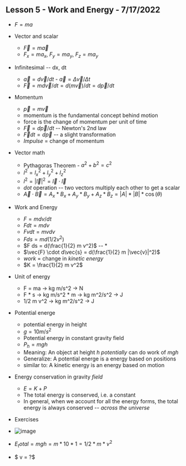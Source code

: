 ## Lesson 5 - Work and Energy - 7/17/2022

* $F = m a$ 
* Vector and scalar
    * $\vec{F} = m \vec{a}$
    * $F_x = m a_x$, $F_y = m a_y$, $F_z = m a_y$
* Infinitesimal -- dx, dt 
    * $\vec{a} = d\vec{v}/dt$  - $\vec{a} = \Delta \vec{v}/ \Delta t$
    * $\vec{F} = m d\vec{v}/dt = d(m\vec{v})/dt = d\vec{p}/dt$
* Momentum
    * $\vec{p} = m \vec{v}$
    * momentum is the fundamental concept behind motion
    * force is the change of momentum per unit of time
    * $\vec{F} = d\vec{p}/dt$  -- Newton's 2nd law
    * $\vec{F}dt = d\vec{p}$   -- a slight transformation
    * *Impulse* = change of momentum
* Vector math
    * Pythagoras Theorem - $a^2 + b^2 = c^2$
    * $l^2 = l_x^2 + l_y^2 + l_z^2$
    * $l^2 = |\vec{l}|^2 = \vec{l} \cdot \vec{l}$
    * *dot* operation -- two vectors multiply each other to get a scalar
    * $\vec{A} \cdot \vec{B} = A_x * B_x + A_y * B_y + A_z * B_z = |A| * |B| * \cos(\theta)$
* Work and Energy
    * $F = m dv/dt$
    * $F dt = m dv$
    * $F vdt = m vdv$
    * $F ds = m d(1/2 v^2)$
    * $F ds = d(\frac{1}{2} m v^2)$ -- *
    * $\vec{F} \cdot d\vec{s} = d(\frac{1}{2} m |\vec{v}|^2)$
    * *work* = change in *kinetic energy*
    * $K = \frac{1}{2} m v^2$
* Unit of energy
    * F = ma -> kg m/s^2 -> N
    * F * s -> kg m/s^2 * m -> kg m^2/s^2 -> J
    * 1/2 m v^2 -> kg m^2/s^2 -> J
* Potential energe
    * potential energy in height
    * $g = 10 m/s^2$
    * Potential energy in constant gravity field
    * $P_h = mgh$
    * Meaning: An object at height $h$ *potentially* can do work of $mgh$
    * Generalize: A potential energe is a energy based on positions 
    * similar to: A kinetic energy is an energy based on motion
* Energy conservation in gravity *field*
    * $E = K + P$
    * The total energy is conserved, i.e. a constant
    * In general, when we account for all the energy forms, the total energy is always conserved -- *across the universe*

* Exercises
* ![image](https://user-images.githubusercontent.com/71202720/179406164-d1ed42ef-f35f-4bd0-a18d-871cd02b8429.png)
* $E_total = m g h = m * 10 * 1 = 1/2 * m * v^2$
* $ v = ?$
